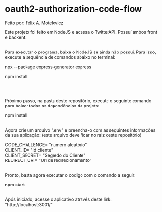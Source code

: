 # oauth2-authorization-code-flow
Feito por: Félix A. Motelevicz

Este projeto foi feito em NodeJS e acessa o TwitterAPI. Possuí ambos front e backent.<br><br>

Para executar o programa, baixe o NodeJS se ainda não possuí. Para isso, execute a sequência de comandos abaixo no terminal:

  <p>npx --package express-generator express</p>
  <p>npm install</p><br><br>

Próximo passo, na pasta deste repositório, execute o seguinte comando para baixar todas as dependências do projeto:

  npm install<br><br>
  
Agora crie um arquivo ".env" e preencha-o com as seguintes informações da sua aplicação: (este arquivo deve ficar no raiz deste repositório)

  CODE_CHALLENGE= "numero aleatório"<br>
  CLIENT_ID= "Id cliente"<br>
  CLIENT_SECRET= "Segredo do Cliente"<br>
  REDIRECT_URI= "Uri de redirecionamento"<br><br>
  
Pronto, basta agora executar o codigo com o comando a seguir:

  npm start<br><br>
  
Após iniciado, acesse o aplicativo através deste link: "http://localhost:3001/"
